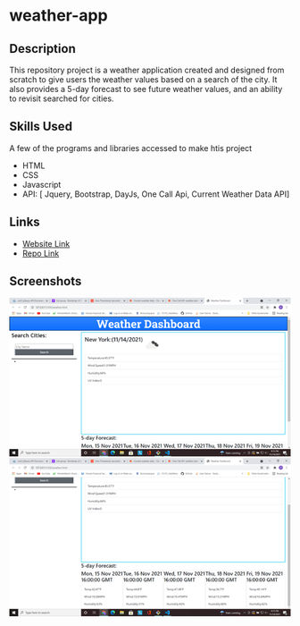 # weather-app

## Description

This repository project is a weather application created and designed from scratch to give users the weather values based on a search of the city. It also provides a 5-day forecast to see future weather values, and an ability to revisit searched for cities.

## Skills Used
A  few of the programs and libraries accessed to make htis project
* HTML
* CSS
* Javascript
* API: [ Jquery, Bootstrap, DayJs, One Call Api, Current Weather Data API]

## Links
* [Website Link](https://demsley1.github.io/weather-app/)
* [Repo Link](https://github.com/Demsley1/weather-app.git)

## Screenshots

![Screenshot1](./assets/images/SS1.png)
![Screenshot2](./assets/images/SS2.png)
 